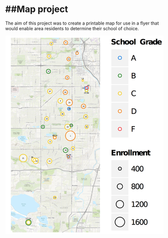 ##Map project
======================
The aim of this project was to create a printable map for use in a flyer that would enable area residents to determine their school of choice.

![](https://github.com/blehman/map_proj_DenverSchools/raw/master/img.png?raw=true)
